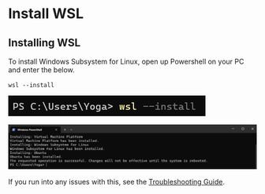 # Install WSL

## Installing WSL

To install Windows Subsystem for Linux, open up Powershell on your PC and enter the below.

```
wsl --install
```

![WSL Install Command](img/1-wsl-install.png)

![WSL Install Output](img/2-wsl-install-output.png)

If you run into any issues with this, see the [Troubleshooting Guide](https://learn.microsoft.com/en-us/windows/wsl/troubleshooting).